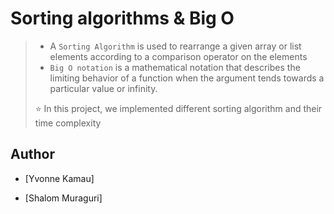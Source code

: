 # Sorting algorithms & Big O

> - A `Sorting Algorithm` is used to rearrange a given array or list elements according to a comparison operator on the elements
> - `Big O notation` is a mathematical notation that describes the limiting behavior of a function when the argument tends towards a particular value or infinity.
>
> ⭐ In this project, we implemented different sorting algorithm and their time complexity

## Author

- [Yvonne Kamau]

- [Shalom Muraguri]
